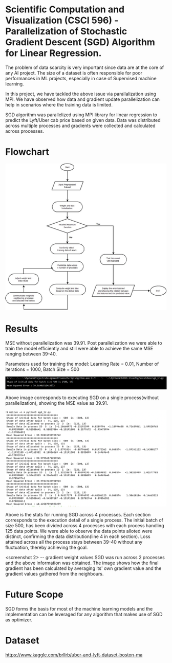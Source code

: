 # Scientific Computation and Visualization (CSCI 596) - Parallelization of Stochastic Gradient Descent (SGD) Algorithm for Linear Regression.

The problem of data scarcity is very important since data are at the core of any AI project. The size of a dataset is often responsible for poor performances in ML projects, especially in case of Supervised machine learning. 

In this project, we have tackled the above issue via parallalization using MPI. We have observed how data and gradient update parallelization can help in scenarios where the training data is limited. 

SGD algorithm was parallelized using MPI library for linear regression to predict the Lyft/Uber cab price based on given data. Data was distributed across multiple processes and gradients were collected and calculated across processes. 

# Flowchart 

![](/flow_chart.jpeg)

# Results 
MSE without parallelization was 39.91. Post parallelization we were able to train the model efficiently and still were able to achieve the same MSE ranging between 39-40. 

Parameters used for training the model: Learning Rate = 0.01, Number of iterations = 1000, Batch Size = 500
 
![](/single.png)

Above image corresponds to executing SGD on a single process(without parallelization), showing the MSE value as 39.91. 
 
![](/screenshot1.png) 

Above is the stats for running SGD across 4 processes. Each section corresponds to the execution detail of a single process. The initial batch of size 500, has been divided across 4 processes with each process handling 125 data points. We were able to observe the data points alloted were distinct, confirming the data distribution(line 4 in each section). Loss attained across all the process stays between 39-40 without any fluctuation, thereby achieving the goal. 

<screenshot 2> -- gradient weight values 
SGD was run across 2 processes and the above information was obtained. The image shows how the final gradient has been calculated by averaging its' own gradient value and the gradient values gathered from the neighbours. 

# Future Scope 
SGD forms the basis for most of the machine learning models and the implementation can be leveraged for any algorithm that makes use of SGD as optimizer. 

# Dataset
https://www.kaggle.com/brllrb/uber-and-lyft-dataset-boston-ma


